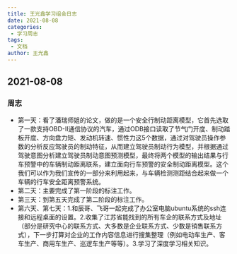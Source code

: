 ```yaml
---
title: 王光鑫学习组会日志
date: 2021-08-08
categories:
 - 学习周志
tags:
 - 文档
author: 王光鑫
---
```

## 2021-08-08
### 周志
- 第一天：看了潘瑞师姐的论文，做的是一个安全行制动距离模型，它首先选取了一款支持OBD-II通信协议的汽车，通过ODB接口读取了节气门开度、制动踏板开度、方向盘力矩、发动机转速、惯性力这5个数据，通过对驾驶员操作参数的分析反应驾驶员的制动特征，从而建立驾驶员制动行为模型，并根据通过驾驶意图分析建立驾驶员制动意图预测模型，最终将两个模型的输出结果与行车预警中的车辆制动距离联系，建立面向行车预警的安全制动距离模型。这个我们可以作为我们宣传的一部分来利用起来，与车辆检测测距结合起来做一个车辆的行车安全距离预警系统。
- 第二天：主要完成了第一阶段的标注工作。
- 第三天：到第五天完成了第二阶段的标注工作。
- 第六天、第七天：1.和辰哥、飞哥一起完成了办公室电脑ubuntu系统的ssh连接和远程桌面的设置。2.收集了江苏省能找到的所有车企的联系方式及地址（部分是研究中心的联系方式、大多数是企业联系方式、少数是销售联系方式），下一步打算对企业的工作内容信息进行搜集整理（例如电动车生产、客车生产、商用车生产、巡逻车生产等等）。3.学习了深度学习相关知识。